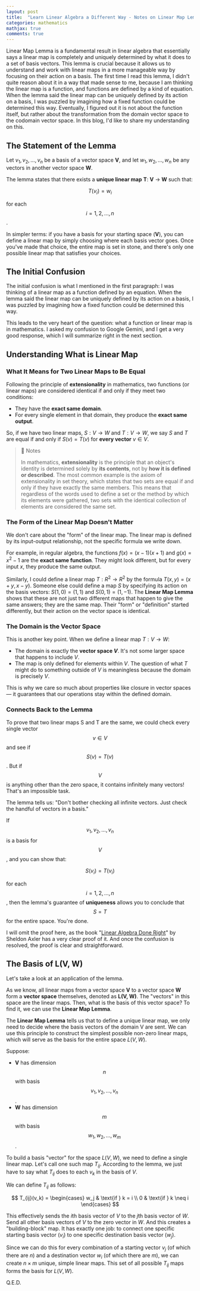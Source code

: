```yaml
---
layout: post
title:  "Learn Linear Algebra a Different Way - Notes on Linear Map Lemma"
categories: mathematics
mathjax: true
comments: true
---
```


Linear Map Lemma is a fundamental result in linear algebra that essentially says a linear map is completely and uniquely determined by what it does to a set of basis vectors. This lemma is crucial because it allows us to understand and work with linear maps in a more manageable way by focusing on their action on a basis. The first time I read this lemma, I didn't quite reason about it in a way that made sense to me, because I am thinking the linear map is a function, and functions are defined by a kind of equation. When the lemma said the linear map can be uniquely defined by its action on a basis, I was puzzled by imagining how a fixed function could be determined this way. Eventually, I figured out it is not about the function itself, but rather about the transformation from the domain vector space to the codomain vector space. In this blog, I'd like to share my understanding on this.

## The Statement of the Lemma
Let ${v_1, v_2, ..., v_n}$ be a basis of a vector space **V**, and let ${w_1, w_2, ..., w_n}$ be any vectors in another vector space **W**.

The lemma states that there exists a **unique linear map** **T**: **V** → **W** such that:

$$T(v_i) = w_i$$

for each $$i = 1, 2, ..., n$$.

In simpler terms: if you have a basis for your starting space (**V**), you can define a linear map by simply choosing where each basis vector goes. Once you've made that choice, the entire map is set in stone, and there's only one possible linear map that satisfies your choices.

## The Initial Confusion
The initial confusion is what I mentioned in the first paragraph: I was thinking of a linear map as a function defined by an equation. When the lemma said the linear map can be uniquely defined by its action on a basis, I was puzzled by imagining how a fixed function could be determined this way.

This leads to the very heart of the question: what a function or linear map is in mathematics. I asked my confusion to Google Gemini, and I get a very good response, which I will summarize right in the next section.

## Understanding What is Linear Map
### What It Means for Two Linear Maps to Be Equal
Following the principle of **extensionality** in mathematics, two functions (or linear maps) are considered identical if and only if they meet two conditions:
* They have the **exact same domain**.
* For every single element in that domain, they produce the **exact same output**.

So, if we have two linear maps, $S: V \to W$ and $T: V \to W$, we say $S$ and $T$ are equal if and only if $S(v) = T(v)$ for **every vector** $v \in V$.

> 📝 Notes
>
> In mathematics, **extensionality** is the principle that an object's identity is determined solely by **its contents**, not by **how it is defined or described**. The most common example is the axiom of extensionality in set theory, which states that two sets are equal if and only if they have exactly the same members. This means that regardless of the words used to define a set or the method by which its elements were gathered, two sets with the identical collection of elements are considered the same set.

### The Form of the Linear Map Doesn't Matter
We don't care about the "form" of the linear map. The linear map is defined by its input-output relationship, not the specific formula we write down.

For example, in regular algebra, the functions $f(x)=(x−1)(x+1)$ and $g(x)=x^2−1$ are the **exact same function**. They might look different, but for every input $x$, they produce the same output.

Similarly, I could define a linear map $T:R^2 \to R^2$ by the formula $T(x,y)=(x+y,x−y)$. Someone else could define a map $S$ by specifying its action on the basis vectors: $S(1,0)=(1,1)$ and $S(0,1)=(1,−1)$. The **Linear Map Lemma** shows that these are not just two different maps that happen to give the same answers; they are the same map. Their "form" or "definition" started differently, but their action on the vector space is identical.

### The Domain is the Vector Space
This is another key point. When we define a linear map $T:V \to W$:
* The domain is exactly the **vector space $V$**. It's not some larger space that happens to include $V$.
* The map is only defined for elements within $V$. The question of what $T$ might do to something outside of $V$ is meaningless because the domain is precisely $V$.

This is why we care so much about properties like closure in vector spaces — it guarantees that our operations stay within the defined domain.

### Connects Back to the Lemma
To prove that two linear maps S and T are the same, we could check every single vector $$v \in V$$ and see if $$S(v)=T(v)$$. But if $$V$$ is anything other than the zero space, it contains infinitely many vectors! That's an impossible task.

The lemma tells us: "Don't bother checking all infinite vectors. Just check the handful of vectors in a basis."

If $$v_1, v_2, \ldots, v_n$$ is a basis for $$V$$, and you can show that:

$$S(v_i) = T(v_i)$$

for each $$i = 1, 2, \ldots, n$$, then the lemma's guarantee of **uniqueness** allows you to conclude that $$S = T$$ for the entire space. You're done.

I will omit the proof here, as the book "[Linear Algebra Done Right](https://linear.axler.net/LADR4e.pdf)" by Sheldon Axler has a very clear proof of it. And once the confusion is resolved, the proof is clear and straightforward.

## The Basis of L(V, W)
Let's take a look at an application of the lemma.

As we know, all linear maps from a vector space **V** to a vector space **W** form a **vector space** themselves, denoted as **L(V, W)**. The "vectors" in this space are the linear maps. Then, what is the basis of this vector space?
To find it, we can use the **Linear Map Lemma**.

The **Linear Map Lemma** tells us that to define a unique linear map, we only need to decide where the basis vectors of the domain V are sent. We can use this principle to construct the simplest possible non-zero linear maps, which will serve as the basis for the entire space $L(V,W)$.

Suppose:
* **V** has dimension $$n$$ with basis $${v_1, v_2, \ldots, v_n}$$.
* **W** has dimension $$m$$ with basis $${w_1, w_2, \ldots, w_m}$$.

To build a basis "vector" for the space $L(V,W)$, we need to define a single linear map. Let's call one such map $T_{ij}$. According to the lemma, we just have to say what $T_{ij}$ does to each $v_k$ in the basis of $V$.

We can define $T_{ij}$ as follows:

$$
T_{ij}(v_k) = \begin{cases}
w_j & \text{if } k = i \\
0 & \text{if } k \neq i
\end{cases}
$$

This effectively sends the $i$th basis vector of $V$ to the $j$th basis vector of $W$. Send all other basis vectors of $V$ to the zero vector in $W$. And this creates a "building-block" map. It has exactly one job: to connect one specific starting basis vector ($v_i$) to one specific destination basis vector ($w_j$).

Since we can do this for every combination of a starting vector $v_j$ (of which there are $n$) and a destination vector $w_i$ (of which there are $m$), we can create $n \times m$ unique, simple linear maps. This set of all possible $T_{ij}$ maps forms the basis for $L(V, W)$.

Q.E.D.